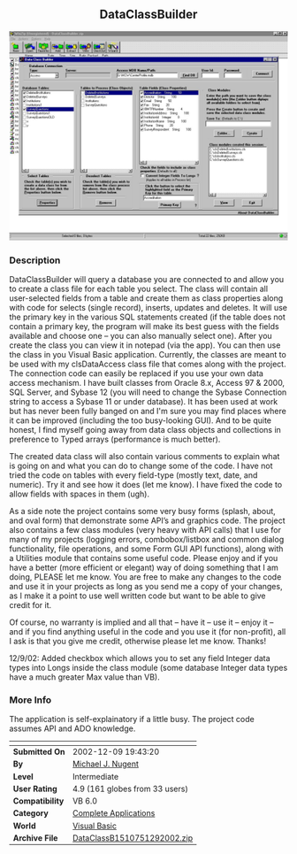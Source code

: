﻿<div align="center">

## DataClassBuilder

<img src="PIC2002129218396145.jpg">
</div>

### Description

DataClassBuilder will query a database you are connected to and allow you to create a class file for each table you select. The class will contain all user-selected fields from a table and create them as class properties along with code for selects (single record), inserts, updates and deletes. It will use the primary key in the various SQL statements created (if the table does not contain a primary key, the program will make its best guess with the fields available and choose one – you can also manually select one). After you create the class you can view it in notepad (via the app). You can then use the class in you Visual Basic application. Currently, the classes are meant to be used with my clsDataAccess class file that comes along with the project. The connection code can easily be replaced if you use your own data access mechanism. I have built classes from Oracle 8.x, Access 97 & 2000, SQL Server, and Sybase 12 (you will need to change the Sybase Connection string to access a Sybase 11 or under database). It has been used at work but has never been fully banged on and I'm sure you may find places where it can be improved (including the too busy-looking GUI). And to be quite honest, I find myself going away from data class objects and collections in preference to Typed arrays (performance is much better).

The created data class will also contain various comments to explain what is going on and what you can do to change some of the code. I have not tried the code on tables with every field-type (mostly text, date, and numeric). Try it and see how it does (let me know). I have fixed the code to allow fields with spaces in them (ugh).

As a side note the project contains some very busy forms (splash, about, and oval form) that demonstrate some API’s and graphics code. The project also contains a few class modules (very heavy with API calls) that I use for many of my projects (logging errors, combobox/listbox and common dialog functionality, file operations, and some Form GUI API functions), along with a Utilities module that contains some useful code. Please enjoy and if you have a better (more efficient or elegant) way of doing something that I am doing, PLEASE let me know. You are free to make any changes to the code and use it in your projects as long as you send me a copy of your changes, as I make it a point to use well written code but want to be able to give credit for it.

Of course, no warranty is implied and all that – have it – use it – enjoy it – and if you find anything useful in the code and you use it (for non-profit), all I ask is that you give me credit, otherwise please let me know. Thanks!

12/9/02: Added checkbox which allows you to set any field Integer data types into Longs inside the class module (some database Integer data types have a much greater Max value than VB).
 
### More Info
 
The application is self-explainatory if a little busy. The project code assumes API and ADO knowledge.


<span>             |<span>
---                |---
**Submitted On**   |2002-12-09 19:43:20
**By**             |[Michael J\. Nugent](https://github.com/Planet-Source-Code/PSCIndex/blob/master/ByAuthor/michael-j-nugent.md)
**Level**          |Intermediate
**User Rating**    |4.9 (161 globes from 33 users)
**Compatibility**  |VB 6\.0
**Category**       |[Complete Applications](https://github.com/Planet-Source-Code/PSCIndex/blob/master/ByCategory/complete-applications__1-27.md)
**World**          |[Visual Basic](https://github.com/Planet-Source-Code/PSCIndex/blob/master/ByWorld/visual-basic.md)
**Archive File**   |[DataClassB1510751292002\.zip](https://github.com/Planet-Source-Code/michael-j-nugent-dataclassbuilder__1-41365/archive/master.zip)








